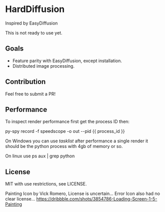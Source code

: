 HardDiffusion
=============

Inspired by EasyDiffusion

This is not ready to use yet.


Goals
-----

* Feature parity with EasyDiffusion, except installation.
* Distributed image processing.


Contribution
------------

Feel free to submit a PR!

Performance
-----------

To inspect render performance first get the process ID then:

py-spy record -f speedscope -o out --pid {{ process_id }}

On Windows you can use *tasklist* after performance a single render it should be the python process with 4gb of memory or so.

On linux use ps aux | grep python


License
-------

MIT with use restrictions, see LICENSE.

Painting Icon by Vick Romero, License is uncertain...
Error Icon also had no clear license...
https://dribbble.com/shots/3854786-Loading-Screen-1-5-Painting